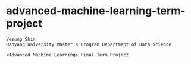 # advanced-machine-learning-term-project

    Yesung Shin
    Hanyang University Master's Program Department of Data Science

    <Advanced Machine Learning> Final Term Project
